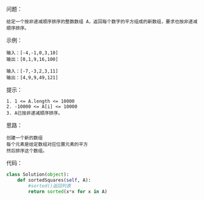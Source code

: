 问题：
```
给定一个按非递减顺序排序的整数数组 A，返回每个数字的平方组成的新数组，要求也按非递减顺序排序。
```
示例：
```
输入：[-4,-1,0,3,10]
输出：[0,1,9,16,100]

输入：[-7,-3,2,3,11]
输出：[4,9,9,49,121]
```
提示：
```
1. 1 <= A.length <= 10000
2. -10000 <= A[i] <= 10000
3. A已按非递减顺序排序。
```
思路：
```
创建一个新的数组
每个元素是给定数组对应位置元素的平方
然后排序这个数组。
```
代码：
```python
class Solution(object):
    def sortedSquares(self, A):
        #sorted()返回列表
        return sorted(x*x for x in A)
```
